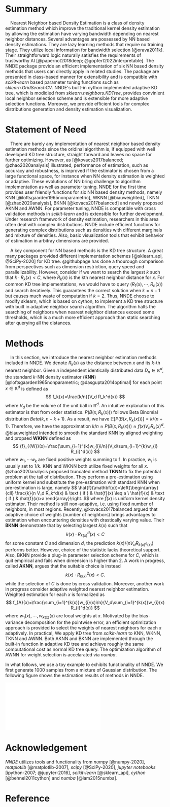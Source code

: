 # Summary

    Nearest Neighbor based Density Estimation is a class of density estimation method which improve the traditional kernel density estimation by allowing the estimation have varying bandwidth depending on nearest neighbor distances. Several advantages are possessed by NN based density estimations. They are lazy learning methods that require no training stage. They utilize local information for bandwidth selection [@orava2011k]. Their straightforward logic naturally satisfies the requirements of trustworthy AI [@papernot2018deep; @gopfert2022interpretable]. The NNDE package provide an efficient implementation of six NN based density methods that users can directly apply in related studies. The package are presented in class-based manner for extensibility and is compatible with *scikit-learn* based parameter tuning functions such as *sklearn.GridSearchCV*. NNDE's built-in cython implemented adaptive KD tree, which is modidied from *sklearn.neighbors.KDTree*, provides convinient local neighbor selection scheme and is extensible for more adaptive selection functions. Moreover, we provide efficient tools for complex distributions generation and density estimation visualization.

# Statement of Need


    There are barely any implementation of nearest neighbor based density estimation methods since the oridinal algorithm is, if equipped with well developed KD tree structure, straight forward and leaves no space for further optimizing. However, as [@kovacs2017balanced; @zhao2020analysis] illustrated, performance of estimation, such as accuracy and robustness, is improved if the estimator is chosen from a large functional space, for instance when NN density estimation is weighted or adaptive. These evolutions of NN bring challenge to algorithm implementation as well as parameter tuning. NNDE for the first time provides user friendly functions for six NN based density methods, namely KNN [@loftsgaarden1965nonparametric], WKNN [@biauweighted], TKNN [@zhao2020analysis], BKNN [@kovacs2017balanced] and newly proposed AKNN and AWNN. For parameter tuning, NNDE is compatible with cross validation methods in *scikit-learn* and is extensible for further development. Under research framework of density estimation, researchers in this area often deal with complex distributions. NNDE include efficient functions for generating complex distributions such as densities with different marginals and mixture of densities. Also, basic visualization tools that exhibit behavior of estimation in arbitray dimensions are provided. 

    A key component for NN based methods is the KD tree structure. A great many packages provided different implementation schemes [@sklearn_api, @SciPy-2020] for KD tree. @githubpage has done a thourough comparison from perspectives such as dimension restriction, query speed and parallelizability. However, consider if we want to search the largest $k$ such that $k\cdot R_k(x)<C$, where $R_k(x)$ is the kth nearest neighbor distance for $x$. For common KD tree implementations, we would have to query $(R_1(x),\cdots, R_n(x))$ and search iteratively. This guarantees the correct solution when $k=n-1$ but causes much waste of computation if $k=2$. Thus, NNDE choose to modify sklearn, which is based on cython, to implement a KD tree structure with built in adaptive neighbor search algorithm. The algorithm halts the searching of neighbors when nearest neighbor distances exceed some thresholds, which is a much more efficient approach than static searching after querying all the distances. 


# Methods


    In this section, we introduce the nearest neighbor estimation methods included in NNDE. We denote $R_k(x)$ as the distance between $x$ and its $k$-th nearest neighbor. Given $n$ independent identically distributed data $D_n \in \mathbb{R}^d$, the standard $k$-NN density estimator (**KNN**) [@loftsgaarden1965nonparametric; @dasgupta2014optimal] for each point $x \in \mathbb{R}^d$ is defined as 
$$
f_k(x)=\frac{k/n}{V_d R_k^d(x)}
$$
where $V_d$ be the volume of the unit ball in $\mathbb{R}^d$. An intuitive explanation of this estimator is that from order statistics. $P(B(x, R_k(x)))$ follows Beta Binomial distribution $Beta(k, n − k + 1)$. As a result, we have $\mathbb{E}[P(B(x, R_k(x)))] = k/(n + 1)$. Therefore, we have the approximation $k/n ≈ P(B(x, R_k(x))) ≈ f(x)V_d R_k(x)^d$. @biauweighted intended to smooth the standard KNN by aligned weighting and propsed **WKNN** defined as 
$$
{f}_{{W}}(x)=\frac{\sum_{i=1}^{k}w_{i}i/n}{V_d\sum_{i=1}^{k}w_{i} R_{i}^d(x)}
$$
where $w_1,\cdots w_k$ are fixed positive weights summing to 1. In practice, $w_i$ is usually set to $1/k$. KNN and WKNN both utilize fixed weights for all $x$. @zhao2020analysis proposed truncated method **TKNN** to fix the potential problem at the tail of distribution. They perform a pre-estimation using uniform kernel and substitute the pre-estimation with standard KNN when pre-estimation is large, namely 
$$
\hat{f}(\mathbf{x})=\left\{\begin{array}{cll}
\frac{k}{n V_d R_k^d(x) & \text { if } & \hat{f}(x) \leq a \\
\hat{f}(x) & \text { if } & \hat{f}(x)>a
\end{array}\right.
$$
where $\hat{f}(x)$ is uniform kernel density estimator. Their method is still non-adaptive, i.e. using fixed number of neighbors, in most regions. Recently, @kovacs2017balanced argued that adaptive choice of weights (number of neighbors) brings advantages to estimation when encountering densities with drastically varying value. Their **BKNN** demonstrate that by selecting largest $k(x)$ such that
$$
k(x)\cdot R_{k(x)}^d(x)<C
$$
for some constant $C$ and dimension $d$, the prediction $k(x)/(nV_dR_{k(x)^d(x)})$ performs better. However, choice of the statistic lacks theoretical support. Also, BKNN provide a plug-in parameter selection scheme for $C$, which is quit empirical and fails when dimension is higher than 2. A work in progress, called **AKNN**, argues that the suitable choice is instead 
$$
k(x)\cdot R_{k(x)}^2(x)<C. 
$$
while the selection of $C$ is done by cross validation. Moreover, another work in progress consider adaptive weighted nearest neighbor estimation. Weighted estimation for each $x$ is formalized as 
$$
	f_{A}(x)=\frac{\sum_{i=1}^{k(x)}w_{i}(x)i/n}{V_d\sum_{i=1}^{k(x)}w_{i}(x) R_{i}^d(x)}
$$
where $w_1(x),\cdots,w_{k(x)}(x)$ are local weights at $x$. Motivated by the bias-variance decomposition for the pointwise error, an efficient optimization approach is provided to select the weights of nearest neighbors for each $x$ adaptively. 
In practical, We apply KD tree from *scikit-learn* to KNN, WKNN, TKNN and AWNN. Both AKNN and BKNN are implemented through the built-in function in adaptive KD tree and achieve roughly the same computational cost as normal KD tree query. The optimization algorithm of AWNN for weight selection is accelarated via *numba*. 


In what follows, we use a toy example to exhibits functionality of NNDE. We first generate 1000 samples from a mixture of Gaussian distribution. The following figure shows the estimation results of methods in NNDE. 

![image](./result.pdf)


# Acknowledgement

*NNDE* utilizes tools and functionality from *numpy* [@numpy-2020], *matplotlib* [@matplotlib-2007], *scipy* [@SciPy-2020], *jupyter notebooks* [ipython-2007; @jupyter-2016], *scikit-learn* [@sklearn_api], *cython* [@behnel2011cython] and *numba* [@lam2015numba]. 


# Reference

